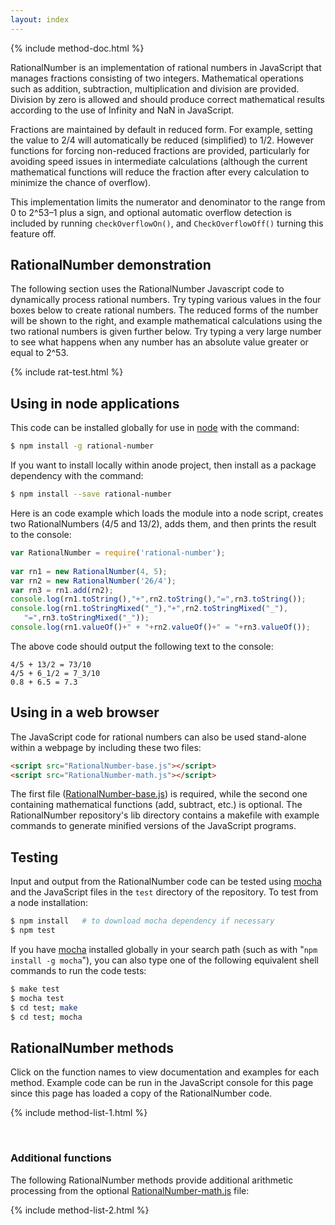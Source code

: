 ```yaml
---
layout: index
---
```


{% include method-doc.html %}

<script>

document.addEventListener("DOMContentLoaded", function () {
	var docslots = document.querySelectorAll(".docslot");
	var source   = document.getElementById("method-doc").textContent;
	var template = Handlebars.compile(source);
	for (var i=0; i<docslots.length; i++) {
		insertDocumentation(docslots[i], template);
	}
});

</script>

<!-- BEGINNING OF TEXT --------------------------------------- -->



RationalNumber is an implementation of rational numbers in JavaScript
that manages fractions consisting of two integers.  Mathematical
operations such as addition, subtraction, multiplication and division
are provided.  Division by zero is allowed and should produce correct
mathematical results according to the use of Infinity and NaN in
JavaScript.

Fractions are maintained by default in reduced form.  For example,
setting the value to 2/4 will automatically be reduced (simplified)
to 1/2. However functions for forcing non-reduced fractions are
provided, particularly for avoiding speed issues in intermediate
calculations (although the current mathematical functions will
reduce the fraction after every calculation to minimize the chance
of overflow).

This implementation limits the numerator and denominator to the
range from 0 to 2^53&ndash;1 plus a sign, and optional automatic overflow
detection is included by running `checkOverflowOn()`, and
`CheckOverflowOff()` turning this feature off.



## RationalNumber demonstration

The following section uses the RationalNumber Javascript code to
dynamically process rational numbers.  Try typing various values
in the four boxes below to create rational numbers.  The reduced
forms of the number will be shown to the right, and example
mathematical calculations using the two rational numbers is given
further below.  Try typing a very large number to see what happens
when any number has an absolute value greater or equal to 2^53.

{% include rat-test.html %}



## Using in node applications

This code can be installed globally for use in [node](http://nodejs.org) 
with the command:

``` bash
$ npm install -g rational-number
```

If you want to install locally within anode project, then install
as a package dependency with the command:

``` bash
$ npm install --save rational-number
```

Here is an code example which loads the module into a node script,
creates two RationalNumbers (4/5 and 13/2), adds them, and then
prints the result to the console:

``` javascript
var RationalNumber = require('rational-number');
    
var rn1 = new RationalNumber(4, 5);
var rn2 = new RationalNumber('26/4');
var rn3 = rn1.add(rn2);
console.log(rn1.toString(),"+",rn2.toString(),"=",rn3.toString());
console.log(rn1.toStringMixed("_"),"+",rn2.toStringMixed("_"),
   "=",rn3.toStringMixed("_"));
console.log(rn1.valueOf()+" + "+rn2.valueOf()+" = "+rn3.valueOf());
```

The above code should output the following text to the console:

```
4/5 + 13/2 = 73/10
4/5 + 6_1/2 = 7_3/10
0.8 + 6.5 = 7.3
```



## Using in a web browser

The JavaScript code for rational numbers can also be used stand-alone
within a webpage by including these two files:

``` HTML
<script src="RationalNumber-base.js"></script>
<script src="RationalNumber-math.js"></script>
```

The first file ([RationalNumber-base.js](https://github.com/craigsapp/RationalNumber/blob/master/lib/RationalNumber-base.js)) is required, while the
second one containing mathematical functions (add, subtract, etc.)
is optional.  The RationalNumber repository's lib directory contains
a makefile with example commands to generate minified versions of
the JavaScript programs.



## Testing

Input and output from the RationalNumber code can be tested using
[mocha](http://mochajs.org) and the JavaScript files in the `test`
directory of the repository.  To test from a node installation:

``` bash
$ npm install   # to download mocha dependency if necessary
$ npm test
```

If you have [mocha](http://mochajs.org) installed globally in your
search path (such as with "`npm install -g mocha`"), you can also
type one of the following equivalent shell commands to run the code
tests:

``` bash
$ make test
$ mocha test
$ cd test; make
$ cd test; mocha
```


<a name=doc> </a>
## RationalNumber methods

Click on the function names to view documentation and examples for each
method.  Example code can be run in the JavaScript console for this
page since this page has loaded a copy of the RationalNumber code.

{% include method-list-1.html %}

<span style="height:30px;">&nbsp;</span>

### Additional functions

The following RationalNumber methods provide additional arithmetic
processing from the optional [RationalNumber-math.js](https://github.com/craigsapp/RationalNumber/blob/master/lib/RationalNumber-math.js) file:

{% include method-list-2.html %}



